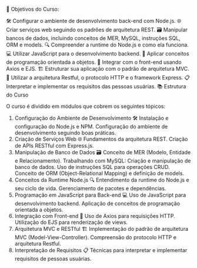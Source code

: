 🎯 Objetivos do Curso:

🛠️ Configurar o ambiente de desenvolvimento back-end com Node.js.
🌐 Criar serviços web seguindo os padrões de arquitetura REST.
🗃️ Manipular bancos de dados, incluindo conceitos de MER, MySQL, instruções SQL, ORM e models.
🔍 Compreender a runtime do Node.js e como ela funciona.
💻 Utilizar JavaScript para o desenvolvimento backend.
🧩 Aplicar conceitos de programação orientada a objetos.
🔗 Integrar com o front-end usando Axios e EJS.
🏗️ Estruturar sua aplicação com o padrão de arquitetura MVC.
🌟 Utilizar a arquitetura Restful, o protocolo HTTP e o framework Express.
📋 Interpretar e implementar os requisitos das pessoas usuárias.
📚 Estrutura do Curso

O curso é dividido em módulos que cobrem os seguintes tópicos:

1. Configuração do Ambiente de Desenvolvimento 🛠️
Instalação e configuração do Node.js e NPM.
Configuração do ambiente de desenvolvimento seguindo boas práticas.
2. Criação de Serviços Web 🌐
Fundamentos da arquitetura REST.
Criação de APIs RESTful com Express.js.
3. Manipulação de Banco de Dados 🗃️
Conceito de MER (Modelo, Entidade e Relacionamento).
Trabalhando com MySQL: Criação e manipulação de banco de dados.
Uso de instruções SQL para operações CRUD.
Conceito de ORM (Object-Relational Mapping) e definição de models.
4. Conceitos da Runtime Node.js 🔍
Entendimento da runtime do Node.js e seu ciclo de vida.
Gerenciamento de pacotes e dependências.
5. Programação em JavaScript para Back-end 💻
Uso de JavaScript para desenvolvimento backend.
Aplicação de conceitos de programação orientada a objetos.
6. Integração com Front-end 🔗
Uso de Axios para requisições HTTP.
Utilização do EJS para renderização de views.
7. Arquitetura MVC e RESTful 🏗️
Implementação do padrão de arquitetura MVC (Model-View-Controller).
Compreensão do protocolo HTTP e arquitetura Restful.
8. Interpretação de Requisitos 📋
Técnicas para interpretar e implementar requisitos de pessoas usuárias.
